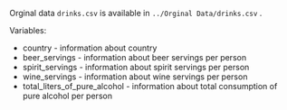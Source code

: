 Orginal data `drinks.csv` is available in `../Orginal Data/drinks.csv` .

Variables:
* country - information about country
* beer_servings - information about beer servings per person
* spirit_servings - information about spirit servings per person
* wine_servings - information about wine servings per person
* total_liters_of_pure_alcohol - information about total consumption of pure alcohol per person 
